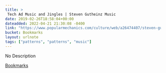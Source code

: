 ```yaml
---
title: > 
 Tech Ad Music and Jingles | Steven Gutheinz Music
date: 2019-02-26T18:58:04+00:00
dateadded: 2022-04-21 21:30:08 -0400
link: "https://www.popularmechanics.com/culture/web/a26474407/steven-gutheinz-tech-ad-music/"
bucket: Bookmarks
layout: urlnote
tags: ["patterns", "patterns", "music"]
--- 
```

No Description
 <!-- end excerpt --> 
<div class='bucket'><a class='internal-link' href='/buckets/bookmarks'>Bookmarks</a></div> 
